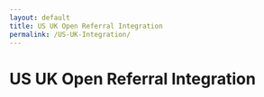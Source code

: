 ```yaml
---
layout: default
title: US UK Open Referral Integration
permalink: /US-UK-Integration/
---
```

# US UK Open Referral Integration